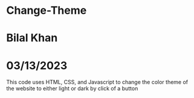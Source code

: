 # Change-Theme
# Bilal Khan
# 03/13/2023
This code uses HTML, CSS, and Javascript to change the color theme of the website to either light or dark by click of a button
